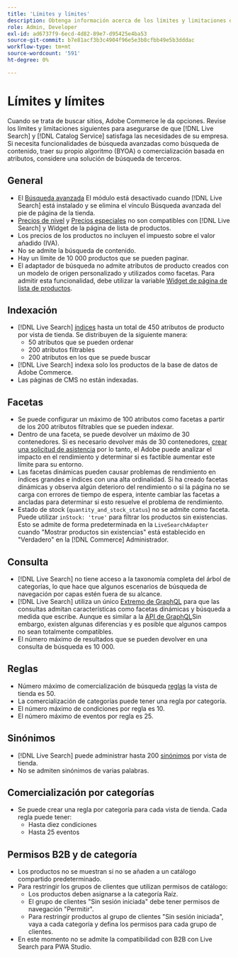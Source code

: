 ```yaml
---
title: 'Límites y límites'
description: Obtenga información acerca de los límites y limitaciones de [!DNL Live Search] para garantizar que satisfaga las necesidades de su empresa.
role: Admin, Developer
exl-id: ad6737f9-6ecd-4d82-89e7-d95425e4ba53
source-git-commit: b7e81acf3b3c4904f96e5e3b8cfbb49e5b3dddac
workflow-type: tm+mt
source-wordcount: '591'
ht-degree: 0%

---
```


# Límites y límites

Cuando se trata de buscar sitios, Adobe Commerce le da opciones. Revise los límites y limitaciones siguientes para asegurarse de que [!DNL Live Search] y [!DNL Catalog Service] satisfaga las necesidades de su empresa. Si necesita funcionalidades de búsqueda avanzadas como búsqueda de contenido, traer su propio algoritmo (BYOA) o comercialización basada en atributos, considere una solución de búsqueda de terceros.

## General

- El [Búsqueda avanzada](https://experienceleague.adobe.com/en/docs/commerce-admin/catalog/catalog/search/search) El módulo está desactivado cuando [!DNL Live Search] está instalado y se elimina el vínculo Búsqueda avanzada del pie de página de la tienda.
- [Precios de nivel](https://experienceleague.adobe.com/en/docs/commerce-admin/catalog/products/pricing/product-price-tier) y [Precios especiales](https://experienceleague.adobe.com/en/docs/commerce-admin/catalog/products/pricing/product-price-special) no son compatibles con [!DNL Live Search] y Widget de la página de lista de productos.
- Los precios de los productos no incluyen el impuesto sobre el valor añadido (IVA).
- No se admite la búsqueda de contenido.
- Hay un límite de 10 000 productos que se pueden paginar.
- El adaptador de búsqueda no admite atributos de producto creados con un modelo de origen personalizado y utilizados como facetas. Para admitir esta funcionalidad, debe utilizar la variable [Widget de página de lista de productos](plp-styling.md).

## Indexación

- [!DNL Live Search] [índices](indexing.md) hasta un total de 450 atributos de producto por vista de tienda. Se distribuyen de la siguiente manera:
   - 50 atributos que se pueden ordenar
   - 200 atributos filtrables
   - 200 atributos en los que se puede buscar
- [!DNL Live Search] indexa solo los productos de la base de datos de Adobe Commerce.
- Las páginas de CMS no están indexadas.

## Facetas

- Se puede configurar un máximo de 100 atributos como facetas a partir de los 200 atributos filtrables que se pueden indexar.
- Dentro de una faceta, se puede devolver un máximo de 30 contenedores. Si es necesario devolver más de 30 contenedores, [crear una solicitud de asistencia](https://experienceleague.adobe.com/en/docs/commerce-knowledge-base/kb/help-center-guide/magento-help-center-user-guide) por lo tanto, el Adobe puede analizar el impacto en el rendimiento y determinar si es factible aumentar este límite para su entorno.
- Las facetas dinámicas pueden causar problemas de rendimiento en índices grandes e índices con una alta ordinalidad. Si ha creado facetas dinámicas y observa algún deterioro del rendimiento o si la página no se carga con errores de tiempo de espera, intente cambiar las facetas a ancladas para determinar si esto resuelve el problema de rendimiento.
- Estado de stock (`quantity_and_stock_status`) no se admite como faceta. Puede utilizar `inStock: 'true'` para filtrar los productos sin existencias. Esto se admite de forma predeterminada en la `LiveSearchAdapter` cuando &quot;Mostrar productos sin existencias&quot; está establecido en &quot;Verdadero&quot; en la [!DNL Commerce] Administrador.

## Consulta

- [!DNL Live Search] no tiene acceso a la taxonomía completa del árbol de categorías, lo que hace que algunos escenarios de búsqueda de navegación por capas estén fuera de su alcance.
- [!DNL Live Search] utiliza un único [Extremo de GraphQL](https://developer.adobe.com/commerce/services/graphql/live-search/) para que las consultas admitan características como facetas dinámicas y búsqueda a medida que escribe. Aunque es similar a la [API de GraphQL](https://developer.adobe.com/commerce/webapi/graphql/)Sin embargo, existen algunas diferencias y es posible que algunos campos no sean totalmente compatibles.
- El número máximo de resultados que se pueden devolver en una consulta de búsqueda es 10 000.

## Reglas

- Número máximo de comercialización de búsqueda [reglas](rules.md) la vista de tienda es 50.
- La comercialización de categorías puede tener una regla por categoría.
- El número máximo de condiciones por regla es 10.
- El número máximo de eventos por regla es 25.

## Sinónimos

- [!DNL Live Search] puede administrar hasta 200 [sinónimos](synonyms.md) por vista de tienda.
- No se admiten sinónimos de varias palabras.

## Comercialización por categorías

- Se puede crear una regla por categoría para cada vista de tienda. Cada regla puede tener:
   - Hasta diez condiciones
   - Hasta 25 eventos

## Permisos B2B y de categoría

- Los productos no se muestran si no se añaden a un catálogo compartido predeterminado.
- Para restringir los grupos de clientes que utilizan permisos de catálogo:
   - Los productos deben asignarse a la categoría Raíz.
   - El grupo de clientes &quot;Sin sesión iniciada&quot; debe tener permisos de navegación &quot;Permitir&quot;.
   - Para restringir productos al grupo de clientes &quot;Sin sesión iniciada&quot;, vaya a cada categoría y defina los permisos para cada grupo de clientes.
- En este momento no se admite la compatibilidad con B2B con Live Search para PWA Studio.
